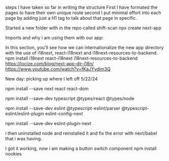 steps I have taken so far in writing the structure
First I have formated the pages to have their own unique route
second I put minimal effort into each page by adding just a H1 tag
to talk about that page in specific. 

Started a new folder with in the repo called shift-scan
 npx create next-app


Imports and why i am using them with our app:

In this section, you'll see how we can internationalize the new app directory with the use of i18next, react-i18next and i18next-resources-to-backend.
npm install i18next react-i18next i18next-resources-to-backend
https://locize.com/blog/next-app-dir-i18n/
https://www.youtube.com/watch?v=fKaJYydim3Q



New day: picking up where I left off 5/22/24

npm install --save next react react-dom

npm install --save-dev typescript @types/react @types/node

npm install --save-dev eslint @typescript-eslint/parser @typescript-eslint/eslint-plugin eslint-config-next

npm install --save-dev eslint-plugin-next

i then uninstalled node and reinstalled it and fix the error with next/babel that i was having.

I got it working, now i am making a button switch component
npm install nookies